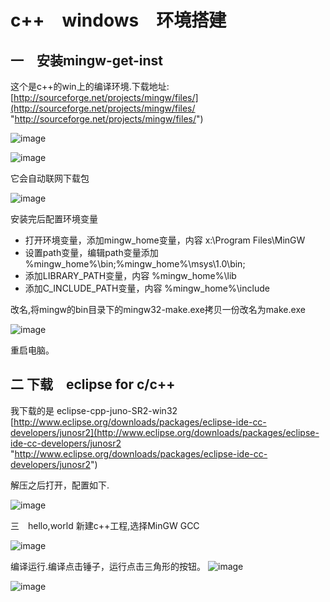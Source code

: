 c++　windows　环境搭建
===================

##  一　安装mingw-get-inst
 这个是c++的win上的编译环境.下载地址:[http://sourceforge.net/projects/mingw/files/](http://sourceforge.net/projects/mingw/files/ "http://sourceforge.net/projects/mingw/files/")

![image](http://farwmarth.bestnewbee.com/images/uploads/2013/03/image11.png)

![image](http://farwmarth.bestnewbee.com/images/uploads/2013/03/image12.png)

它会自动联网下载包

![image](http://farwmarth.bestnewbee.com/images/uploads/2013/03/1343535491_9244.jpg)

安装完后配置环境变量

+ 打开环境变量，添加mingw_home变量，内容 x:\Program Files\MinGW
+ 设置path变量，编辑path变量添加 %mingw_home%\bin;%mingw_home%\msys\1.0\bin;
+ 添加LIBRARY_PATH变量，内容 %mingw_home%\lib
+ 添加C_INCLUDE_PATH变量，内容 %mingw_home%\include

改名,将mingw的bin目录下的mingw32-make.exe拷贝一份改名为make.exe

![image](http://farwmarth.bestnewbee.com/images/uploads/2013/03/image13.png)

重启电脑。

## 二 下载　eclipse for c/c++　
 我下载的是 eclipse-cpp-juno-SR2-win32 [http://www.eclipse.org/downloads/packages/eclipse-ide-cc-developers/junosr2](http://www.eclipse.org/downloads/packages/eclipse-ide-cc-developers/junosr2 "http://www.eclipse.org/downloads/packages/eclipse-ide-cc-developers/junosr2")

解压之后打开，配置如下.

![image](http://farwmarth.bestnewbee.com/images/uploads/2013/03/image14.png)

三　hello,world
 新建c++工程,选择MinGW GCC

![image](http://farwmarth.bestnewbee.com/images/uploads/2013/03/image15.png)

编译运行.编译点击锤子，运行点击三角形的按钮。
![image](http://farwmarth.bestnewbee.com/images/uploads/2013/03/image16.png)

![image](http://farwmarth.bestnewbee.com/images/uploads/2013/03/image17.png)